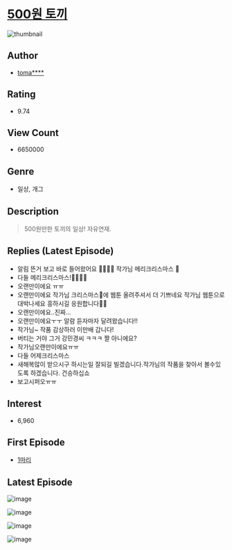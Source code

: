 # [500원 토끼](https://comic.naver.com/bestChallenge/list?titleId=734996)
![thumbnail](https://image-comic.pstatic.net/user_contents_data/challenge_comic/2022/04/01/306496/thumbnail_202x1641e350b7e_997d_42da_a439_8e0ba687194b_00000402.JPEG)

## Author
- [toma****](https://comic.naver.com/artistTitle?id=306496)

## Rating
- 9.74

## View Count
- 6650000

## Genre
- 일상, 개그

## Description
> 500원만한 토끼의 일상! 자유연재.

## Replies (Latest Episode)
- 알림 뜬거 보고 바로 들어왔어요 🥰🎄🥰🎄 작가님 메리크리스마스 🎅
- 다들 메리크리스마스!🎄🎅🎁💝
- 오랜만이에요 ㅠㅠ
- 오랜만이에요 작가님 크리스마스🎄에 웹툰 올려주셔서 더 기쁘네요 작가님 웹툰으로 대박나세요 흥하시길 응원합니다🙏🙏
- 오랜만이에요..진짜...
- 오랜만이에요ㅜㅜ 알람 듣자마자 달려왔습니다!!
- 작가님~ 작품 감상하러 이만배 갑니다!
- 버티는 거야 그거 강민경씨 ㅋㅋㅋ 짤 아니에요?
- 작가님오랜만이에요ㅠㅠ
- 다들 어제크리스마스
- 새해복많이 받으시구 하시는일 잘되길 빌겠습니다.작가님의 작품을 찾아서 볼수있도록 하겠습니다. 건승하십쇼
- 보고시퍼오ㅠㅠ

## Interest
- 6,960

## First Episode
- [1마리](https://comic.naver.com/bestChallenge/detail?titleId=734996&no=1)

## Latest Episode
![image](https://image-comic.pstatic.net/user_contents_data/challenge_comic/2022/12/25/306496/upload_7233398034648348514.jpeg)

![image](https://image-comic.pstatic.net/user_contents_data/challenge_comic/2022/12/25/306496/upload_3991142757747273826.jpeg)

![image](https://image-comic.pstatic.net/user_contents_data/challenge_comic/2022/12/25/306496/upload_4136102589776683577.jpeg)

![image](https://image-comic.pstatic.net/user_contents_data/challenge_comic/2022/12/25/306496/upload_7306357267647062585.jpeg)
